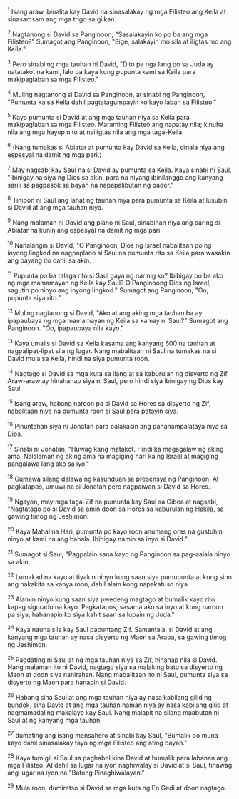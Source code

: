 <sup>1</sup>
Isang araw ibinalita kay David na sinasalakay ng mga Filisteo ang Keila at sinasamsam ang mga trigo sa giikan. 

<sup>2</sup>
Nagtanong si David sa Panginoon, "Sasalakayin ko po ba ang mga Filisteo?" Sumagot ang Panginoon, "Sige, salakayin mo sila at iligtas mo ang Keila." 

<sup>3</sup>
Pero sinabi ng mga tauhan ni David, "Dito pa nga lang po sa Juda ay natatakot na kami, lalo pa kaya kung pupunta kami sa Keila para makipaglaban sa mga Filisteo." 

<sup>4</sup>
Muling nagtanong si David sa Panginoon, at sinabi ng Panginoon, "Pumunta ka sa Keila dahil pagtatagumpayin ko kayo laban sa Filisteo." 

<sup>5</sup>
Kaya pumunta si David at ang mga tauhan niya sa Keila para makipaglaban sa mga Filisteo. Maraming Filisteo ang napatay nila; kinuha nila ang mga hayop nito at nailigtas nila ang mga taga-Keila. 

<sup>6</sup>
(Nang tumakas si Abiatar at pumunta kay David sa Keila, dinala niya ang espesyal na damit ng mga pari.) 

<sup>7</sup>
May nagsabi kay Saul na si David ay pumunta sa Keila. Kaya sinabi ni Saul, "Ibinigay na siya ng Dios sa akin, para na niyang ibinilanggo ang kanyang sarili sa pagpasok sa bayan na napapalibutan ng pader." 

<sup>8</sup>
Tinipon ni Saul ang lahat ng tauhan niya para pumunta sa Keila at lusubin si David at ang mga tauhan niya. 

<sup>9</sup>
Nang malaman ni David ang plano ni Saul, sinabihan niya ang paring si Abiatar na kunin ang espesyal na damit ng mga pari. 

<sup>10</sup>
Nanalangin si David, "O Panginoon, Dios ng Israel nabalitaan po ng inyong lingkod na nagpaplano si Saul na pumunta rito sa Keila para wasakin ang bayang ito dahil sa akin. 

<sup>11</sup>
Pupunta po ba talaga rito si Saul gaya ng narinig ko? Ibibigay po ba ako ng mga mamamayan ng Keila kay Saul? O Panginoong Dios ng Israel, sagutin po ninyo ang inyong lingkod." Sumagot ang Panginoon, "Oo, pupunta siya rito." 

<sup>12</sup>
Muling nagtanong si David, "Ako at ang aking mga tauhan ba ay ipapaubaya ng mga mamamayan ng Keila sa kamay ni Saul?" Sumagot ang Panginoon. "Oo, ipapaubaya nila kayo." 

<sup>13</sup>
Kaya umalis si David sa Keila kasama ang kanyang 600 na tauhan at nagpalipat-lipat sila ng lugar. Nang mabalitaan ni Saul na tumakas na si David mula sa Keila, hindi na siya pumunta roon. 

<sup>14</sup>
Nagtago si David sa mga kuta sa ilang at sa kaburulan ng disyerto ng Zif. Araw-araw ay hinahanap siya ni Saul, pero hindi siya ibinigay ng Dios kay Saul. 

<sup>15</sup>
Isang araw, habang naroon pa si David sa Hores sa disyerto ng Zif, nabalitaan niya na pumunta roon si Saul para patayin siya. 

<sup>16</sup>
Pinuntahan siya ni Jonatan para palakasin ang pananampalataya niya sa Dios. 

<sup>17</sup>
Sinabi ni Jonatan, "Huwag kang matakot. Hindi ka magagalaw ng aking ama. Nalalaman ng aking ama na magiging hari ka ng Israel at magiging pangalawa lang ako sa iyo." 

<sup>18</sup>
Gumawa silang dalawa ng kasunduan sa presensya ng Panginoon. At pagkatapos, umuwi na si Jonatan pero nagpaiwan si David sa Hores. 

<sup>19</sup>
Ngayon, may mga taga-Zif na pumunta kay Saul sa Gibea at nagsabi, "Nagtatago po si David sa amin doon sa Hores sa kaburulan ng Hakila, sa gawing timog ng Jeshimon. 

<sup>20</sup>
Kaya Mahal na Hari, pumunta po kayo roon anumang oras na gustuhin ninyo at kami na ang bahala. Ibibigay namin sa inyo si David." 

<sup>21</sup>
Sumagot si Saul, "Pagpalain sana kayo ng Panginoon sa pag-aalala ninyo sa akin. 

<sup>22</sup>
Lumakad na kayo at tiyakin ninyo kung saan siya pumupunta at kung sino ang nakakita sa kanya roon, dahil alam kong napakatuso niya. 

<sup>23</sup>
Alamin ninyo kung saan siya pwedeng magtago at bumalik kayo rito kapag sigurado na kayo. Pagkatapos, sasama ako sa inyo at kung naroon pa siya, hahanapin ko siya kahit saan sa lupain ng Juda." 

<sup>24</sup>
Kaya nauna sila kay Saul papuntang Zif. Samantala, si David at ang kanyang mga tauhan ay nasa disyerto ng Maon sa Araba, sa gawing timog ng Jeshimon. 

<sup>25</sup>
Pagdating ni Saul at ng mga tauhan niya sa Zif, hinanap nila si David. Nang malaman ito ni David, nagtago siya sa malaking bato sa disyerto ng Maon at doon siya nanirahan. Nang mabalitaan ito ni Saul, pumunta siya sa disyerto ng Maon para hanapin si David. 

<sup>26</sup>
Habang sina Saul at ang mga tauhan niya ay nasa kabilang gilid ng bundok, sina David at ang mga tauhan naman niya ay nasa kabilang gilid at nagmamadaling makalayo kay Saul. Nang malapit na silang maabutan ni Saul at ng kanyang mga tauhan, 

<sup>27</sup>
dumating ang isang mensahero at sinabi kay Saul, "Bumalik po muna kayo dahil sinasalakay tayo ng mga Filisteo ang ating bayan." 

<sup>28</sup>
Kaya tumigil si Saul sa paghabol kina David at bumalik para labanan ang mga Filisteo. At dahil sa lugar na iyon naghiwalay si David at si Saul, tinawag ang lugar na iyon na "Batong Pinaghiwalayan." 

<sup>29</sup>
Mula roon, dumiretso si David sa mga kuta ng En Gedi at doon nagtago.